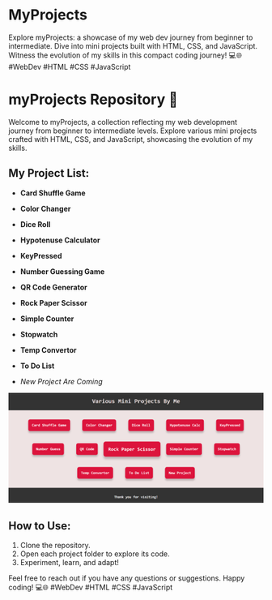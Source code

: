 # MyProjects
Explore myProjects: a showcase of my web dev journey from beginner to intermediate. Dive into mini projects built with HTML, CSS, and JavaScript. Witness the evolution of my skills in this compact coding journey! 💻🌐 #WebDev #HTML #CSS #JavaScript

# myProjects Repository 🚀

Welcome to myProjects, a collection reflecting my web development journey from beginner to intermediate levels. Explore various mini projects crafted with HTML, CSS, and JavaScript, showcasing the evolution of my skills.

## My Project List:
- **Card Shuffle Game**
- **Color Changer**
- **Dice Roll**
- **Hypotenuse Calculator**
- **KeyPressed**
- **Number Guessing Game**
- **QR Code Generator**
- **Rock Paper Scissor**
- **Simple Counter**
- **Stopwatch**
- **Temp Convertor**
- **To Do List**

- *New Project Are Coming*

![Alt text](MyProjects/ss.png)



## How to Use:

1. Clone the repository.
2. Open each project folder to explore its code.
3. Experiment, learn, and adapt!

Feel free to reach out if you have any questions or suggestions. Happy coding! 💻🌐 #WebDev #HTML #CSS #JavaScript
